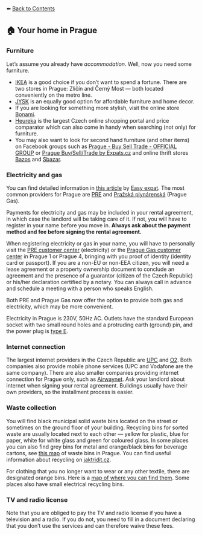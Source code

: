 ⬅️ <a href="https://github.com/prgai/Practical-Guide-for-a-Happy-Life-in-Prague/blob/Index/Contents/Contents.md">Back to Contents</a>

## 🏠 Your home in Prague

### Furniture

Let’s assume you already have *accommodation*. Well, now you need some furniture.

- [IKEA](https://www.ikea.com/cz/cs/) is a good choice if you don’t want to spend a fortune. There are two stores in Prague: Zličín and Černý Most — both located conveniently on the metro line.
- [JYSK](https://jysk.cz/) is an equally good option for affordable furniture and home decor.
- If you are looking for something more stylish, visit the online store [Bonami](https://www.bonami.cz/).
- [Heureka](https://www.heureka.cz/) is the largest Czech online shopping portal and price comparator which can also come in handy when searching (not only) for furniture. 
- You may also want to look for second hand furniture (and other items) on Facebook groups such as [Prague - Buy Sell Trade - OFFICIAL GROUP](https://www.facebook.com/groups/official.prague) or [Prague Buy/Sell/Trade by Expats.cz](https://www.facebook.com/groups/prague.buy.sell.trade) and online thrift stores [Bazos](https://www.bazos.cz/) and [Sbazar](https://www.sbazar.cz/).

### Electricity and gas

You can find detailed information in [this article](https://www.easyexpat.com/en/guides/czech-republic/prague/moving/gas-electricity-water.htm) by [Easy expat](https://www.easyexpat.com/). The most common providers for Prague are [PRE](https://www.pre.cz/en/households/) and [Pražská plynárenská](https://www.ppas.cz/) (Prague Gas).

Payments for electricity and gas may be included in your rental agreement, in which case the landlord will be taking care of it. If not, you will have to register in your name before you move in. **Always ask about the payment method and fee before signing the rental agreement.** 

When registering electricity or gas in your name, you will have to personally visit the [PRE customer center](https://www.pre.cz/en/contacts/customer-centre/) (electricity) or the [Prague Gas customer center](https://www.ppas.cz/kontakty) in Prague 1 or Prague 4, bringing with you proof of identity (identity card or passport). If you are a non-EU or non-EEA citizen, you will need a lease agreement or a property ownership document to conclude an agreement and the presence of a guarantor (citizen of the Czech Republic) or his/her declaration certified by a notary. You can always call in advance and schedule a meeting with a person who speaks English.

Both PRE and Prague Gas now offer the option to provide both gas and electricity, which may be more convenient.

Electricity in Prague is 230V, 50Hz AC. Outlets have the standard European socket with two small round holes and a protruding earth (ground) pin, and the power plug is [type E](https://www.iec.ch/worldplugs/typeE.htm).

### Internet connection

The largest internet providers in the Czech Republic are [UPC](https://www.upc.cz/) and [O2](https://www.o2.cz/osobni/internet). Both companies also provide mobile phone services (UPC and Vodafone are the same company). There are also smaller companies providing internet connection for Prague only, such as [Airwaynet](https://www.airwaynet.cz/en/). Ask your landlord about internet when signing your rental agreement. Buildings usually have their own providers, so the installment process is easier. 

### Waste collection

You will find black municipal solid waste bins located on the street or sometimes on the ground floor of your building. Recycling bins for sorted waste are usually located next to each other — yellow for plastic, blue for paper, white for white glass and green for coloured glass. In some places you can also find grey bins for metal and orange/black bins for beverage cartons, see [this map](https://ksnko.praha.eu/map-separated/) of waste bins in Prague. You can find useful information about recycling on [jaktridit.cz](https://jaktridit.cz/en).

For clothing that you no longer want to wear or any other textile, there are designated orange bins. Here is a [map of where you can find them](https://www.recyklujemetextil.cz/kde-najdete-kontejnery). Some places also have small electrical recycling bins.

### TV and radio license

Note that you are obliged to pay the TV and radio license if you have a television and a radio. If you do not, you need to fill in a document declaring that you don’t use the services and can therefore waive these fees.
